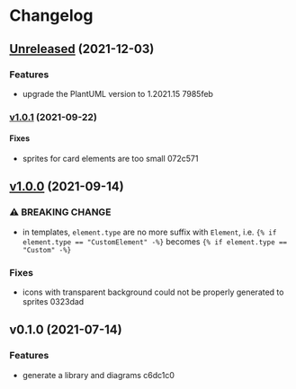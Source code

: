 # Changelog

## [Unreleased](https://github.com/tmorin/plantuml-generator/compare/v1.0.1...HEAD) (2021-12-03)


### Features

* upgrade the PlantUML version to 1.2021.15
 7985feb


### [v1.0.1](https://github.com/tmorin/plantuml-generator/compare/v1.0.0...v1.0.1) (2021-09-22)


#### Fixes

* sprites for card elements are too small
 072c571


## [v1.0.0](https://github.com/tmorin/plantuml-generator/compare/v0.1.0...v1.0.0) (2021-09-14)

### ⚠ BREAKING CHANGE

* in templates, `element.type` are no more suffix with `Element`, i.e. `{% if
element.type == "CustomElement" -%}` becomes `{% if element.type == "Custom"
-%}`


### Fixes

* icons with transparent background could not be properly generated to sprites
 0323dad


## v0.1.0 (2021-07-14)


### Features

* generate a library and diagrams
 c6dc1c0

